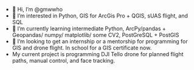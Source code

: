 - 👋 Hi, I’m @gmwwho
- 👀 I’m interested in Python, GIS for ArcGis Pro + QGIS, sUAS flight, and SQL
- 🌱 I’m currently learning intermediate Python, ArcPy/pandas + Geopandas/ numpy/ matplotlib/ some CV2, PostGreSQL + PostGIS
- 💞️ I’m looking to get an internship or a mentorship for programming for GIS and drone flight. In school for a GIS certificate now.
- My current project is programming DJI Tello drone for planned flight paths, manual control, and face tracking.
